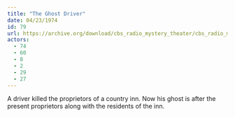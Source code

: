```yaml
---
title: "The Ghost Driver"
date: 04/23/1974
id: 79
url: https://archive.org/download/cbs_radio_mystery_theater/cbs_radio_mystery_theater-0051-0100.zip/cbs_radio_mystery_theater-0051-0100%2Fcbsrmt_0079_the_ghost_driver.mp3
actors:
  - 74
  - 60
  - 8
  - 2
  - 29
  - 27
---
```

A driver killed the proprietors of a country inn. Now his ghost is after the present proprietors along with the residents of the inn.
